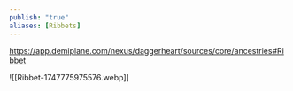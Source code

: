 ```yaml
---
publish: "true"
aliases: [Ribbets]
---
```

https://app.demiplane.com/nexus/daggerheart/sources/core/ancestries#Ribbet

![[Ribbet-1747775975576.webp]]